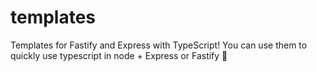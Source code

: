 # templates
Templates for Fastify and Express with TypeScript!
You can use them to quickly use typescript in node + Express or Fastify 🎉
